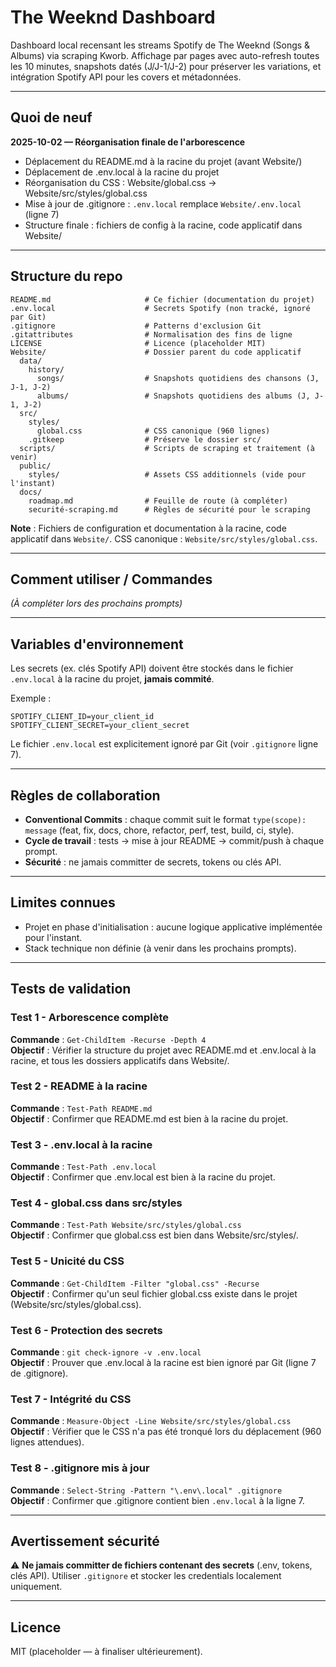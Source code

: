 # The Weeknd Dashboard

Dashboard local recensant les streams Spotify de The Weeknd (Songs & Albums) via scraping Kworb. Affichage par pages avec auto-refresh toutes les 10 minutes, snapshots datés (J/J-1/J-2) pour préserver les variations, et intégration Spotify API pour les covers et métadonnées.

---

## Quoi de neuf

**2025-10-02 — Réorganisation finale de l'arborescence**
- Déplacement du README.md à la racine du projet (avant Website/)
- Déplacement de .env.local à la racine du projet
- Réorganisation du CSS : Website/global.css → Website/src/styles/global.css
- Mise à jour de .gitignore : `.env.local` remplace `Website/.env.local` (ligne 7)
- Structure finale : fichiers de config à la racine, code applicatif dans Website/

---

## Structure du repo

```
README.md                     # Ce fichier (documentation du projet)
.env.local                    # Secrets Spotify (non tracké, ignoré par Git)
.gitignore                    # Patterns d'exclusion Git
.gitattributes                # Normalisation des fins de ligne
LICENSE                       # Licence (placeholder MIT)
Website/                      # Dossier parent du code applicatif
  data/
    history/
      songs/                  # Snapshots quotidiens des chansons (J, J-1, J-2)
      albums/                 # Snapshots quotidiens des albums (J, J-1, J-2)
  src/
    styles/
      global.css              # CSS canonique (960 lignes)
    .gitkeep                  # Préserve le dossier src/
  scripts/                    # Scripts de scraping et traitement (à venir)
  public/
    styles/                   # Assets CSS additionnels (vide pour l'instant)
  docs/
    roadmap.md                # Feuille de route (à compléter)
    securité-scraping.md      # Règles de sécurité pour le scraping
```

**Note** : Fichiers de configuration et documentation à la racine, code applicatif dans `Website/`. CSS canonique : `Website/src/styles/global.css`.

---

## Comment utiliser / Commandes

*(À compléter lors des prochains prompts)*

---

## Variables d'environnement

Les secrets (ex. clés Spotify API) doivent être stockés dans le fichier `.env.local` à la racine du projet, **jamais commité**.

Exemple :
```
SPOTIFY_CLIENT_ID=your_client_id
SPOTIFY_CLIENT_SECRET=your_client_secret
```

Le fichier `.env.local` est explicitement ignoré par Git (voir `.gitignore` ligne 7).

---

## Règles de collaboration

- **Conventional Commits** : chaque commit suit le format `type(scope): message` (feat, fix, docs, chore, refactor, perf, test, build, ci, style).
- **Cycle de travail** : tests → mise à jour README → commit/push à chaque prompt.
- **Sécurité** : ne jamais committer de secrets, tokens ou clés API.

---

## Limites connues

- Projet en phase d'initialisation : aucune logique applicative implémentée pour l'instant.
- Stack technique non définie (à venir dans les prochains prompts).

---

## Tests de validation

### Test 1 - Arborescence complète
**Commande** : `Get-ChildItem -Recurse -Depth 4`  
**Objectif** : Vérifier la structure du projet avec README.md et .env.local à la racine, et tous les dossiers applicatifs dans Website/.

### Test 2 - README à la racine
**Commande** : `Test-Path README.md`  
**Objectif** : Confirmer que README.md est bien à la racine du projet.

### Test 3 - .env.local à la racine
**Commande** : `Test-Path .env.local`  
**Objectif** : Confirmer que .env.local est bien à la racine du projet.

### Test 4 - global.css dans src/styles
**Commande** : `Test-Path Website/src/styles/global.css`  
**Objectif** : Confirmer que global.css est bien dans Website/src/styles/.

### Test 5 - Unicité du CSS
**Commande** : `Get-ChildItem -Filter "global.css" -Recurse`  
**Objectif** : Confirmer qu'un seul fichier global.css existe dans le projet (Website/src/styles/global.css).

### Test 6 - Protection des secrets
**Commande** : `git check-ignore -v .env.local`  
**Objectif** : Prouver que .env.local à la racine est bien ignoré par Git (ligne 7 de .gitignore).

### Test 7 - Intégrité du CSS
**Commande** : `Measure-Object -Line Website/src/styles/global.css`  
**Objectif** : Vérifier que le CSS n'a pas été tronqué lors du déplacement (960 lignes attendues).

### Test 8 - .gitignore mis à jour
**Commande** : `Select-String -Pattern "\.env\.local" .gitignore`  
**Objectif** : Confirmer que .gitignore contient bien `.env.local` à la ligne 7.

---

## Avertissement sécurité

⚠️ **Ne jamais committer de fichiers contenant des secrets** (.env, tokens, clés API). Utiliser `.gitignore` et stocker les credentials localement uniquement.

---

## Licence

MIT (placeholder — à finaliser ultérieurement).
